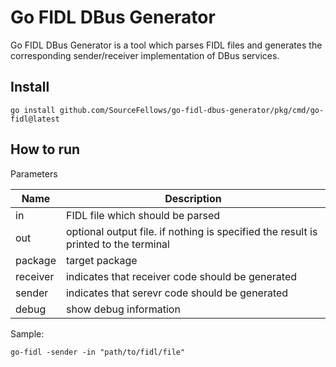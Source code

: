 # Go FIDL DBus Generator

Go FIDL DBus Generator is a tool which parses FIDL files and generates the
corresponding sender/receiver implementation of DBus services.

## Install

```
go install github.com/SourceFellows/go-fidl-dbus-generator/pkg/cmd/go-fidl@latest
```

## How to run

Parameters

| Name     | Description                                                                         |
|----------|-------------------------------------------------------------------------------------|
| in       | FIDL file which should be parsed                                                    |
| out      | optional output file. if nothing is specified the result is printed to the terminal |
| package  | target package                                                                      |
| receiver | indicates that receiver code should be generated                                    |
| sender   | indicates that serevr code should be generated                                      |
| debug    | show debug information                                                              |


Sample:

`go-fidl -sender -in "path/to/fidl/file"`